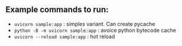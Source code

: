 ## Example commands to run:

- `uvicorn sample:app` : simples variant. Can create pycache
- `python -B -m uvicorn sample:app` : avoice python bytecode cache
- `uvicorn --reload sample:app` : hot reload
